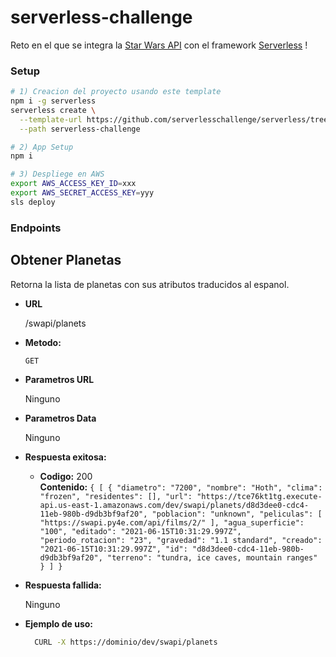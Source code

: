 # serverless-challenge

Reto en el que se integra la [Star Wars API](https://swapi.py4e.com/) con el framework [Serverless](https://serverless.com/) !

### Setup

```bash
# 1) Creacion del proyecto usando este template
npm i -g serverless
serverless create \
  --template-url https://github.com/serverlesschallenge/serverless/tree/main \
  --path serverless-challenge

# 2) App Setup
npm i

# 3) Despliege en AWS
export AWS_ACCESS_KEY_ID=xxx
export AWS_SECRET_ACCESS_KEY=yyy
sls deploy

```
### Endpoints
**Obtener Planetas**
----
  Retorna la lista de planetas con sus atributos traducidos al espanol.

* **URL**

  /swapi/planets

* **Metodo:**

  `GET`
  
* **Parametros URL**

  Ninguno

* **Parametros Data**

  Ninguno

* **Respuesta exitosa:**

  * **Codigo:** 200 <br />
    **Contenido:** `
    {
        [
            {
                "diametro": "7200",
                "nombre": "Hoth",
                "clima": "frozen",
                "residentes": [],
                "url": "https://tce76kt1tg.execute-api.us-east-1.amazonaws.com/dev/swapi/planets/d8d3dee0-cdc4-11eb-980b-d9db3bf9af20",
                "poblacion": "unknown",
                "peliculas": [
                    "https://swapi.py4e.com/api/films/2/"
                ],
                "agua_superficie": "100",
                "editado": "2021-06-15T10:31:29.997Z",
                "periodo_rotacion": "23",
                "gravedad": "1.1 standard",
                "creado": "2021-06-15T10:31:29.997Z",
                "id": "d8d3dee0-cdc4-11eb-980b-d9db3bf9af20",
                "terreno": "tundra, ice caves, mountain ranges"
            }
        ]
    }
    `
 
* **Respuesta fallida:**

  Ninguno

* **Ejemplo de uso:**

  ```bash
    CURL -X https://dominio/dev/swapi/planets
  ```
